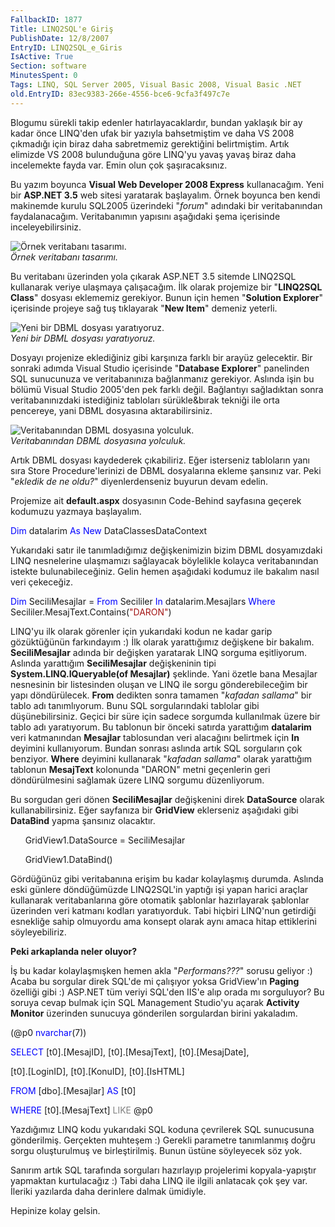 ```yaml
---
FallbackID: 1877
Title: LINQ2SQL'e Giriş
PublishDate: 12/8/2007
EntryID: LINQ2SQL_e_Giris
IsActive: True
Section: software
MinutesSpent: 0
Tags: LINQ, SQL Server 2005, Visual Basic 2008, Visual Basic .NET
old.EntryID: 83ec9383-266e-4556-bce6-9cfa3f497c7e
---
```

Blogumu sürekli takip edenler hatırlayacaklardır, bundan yaklaşık bir ay
kadar önce LINQ'den ufak bir yazıyla bahsetmiştim ve daha VS 2008
çıkmadığı için biraz daha sabretmemiz gerektiğini belirtmiştim. Artık
elimizde VS 2008 bulunduğuna göre LINQ'yu yavaş yavaş biraz daha
incelemekte fayda var. Emin olun çok şaşıracaksınız.

Bu yazım boyunca **Visual Web Developer 2008 Express** kullanacağım.
Yeni bir **ASP.NET 3.5** web sitesi yaratarak başlayalım. Örnek boyunca
ben kendi makinemde kurulu SQL2005 üzerindeki "*forum*" adındaki bir
veritabanından faydalanacağım. Veritabanımın yapısını aşağıdaki şema
içerisinde inceleyebilirsiniz.

![Örnek veritabanı
tasarımı.](http://cdn.daron.yondem.com/assets/1877/07122007_1.png)\
*Örnek veritabanı tasarımı.*

Bu veritabanı üzerinden yola çıkarak ASP.NET 3.5 sitemde LINQ2SQL
kullanarak veriye ulaşmaya çalışacağım. İlk olarak projemize bir
"**LINQ2SQL Class**" dosyası eklememiz gerekiyor. Bunun için hemen
"**Solution Explorer**" içerisinde projeye sağ tuş tıklayarak "**New
Item**" demeniz yeterli.

![Yeni bir DBML dosyası
yaratıyoruz.](http://cdn.daron.yondem.com/assets/1877/07122007_2.png)\
*Yeni bir DBML dosyası yaratıyoruz.*

Dosyayı projenize eklediğiniz gibi karşınıza farklı bir arayüz
gelecektir. Bir sonraki adımda Visual Studio içerisinde "**Database
Explorer**" panelinden SQL sunucunuza ve veritabanınıza bağlanmanız
gerekiyor. Aslında işin bu bölümü Visual Studio 2005'den pek farklı
değil. Bağlantıyı sağladıktan sonra veritabanınızdaki istediğiniz
tabloları sürükle&bırak tekniği ile orta pencereye, yani DBML dosyasına
aktarabilirsiniz.

![Veritabanından DBML dosyasına
yolculuk.](http://cdn.daron.yondem.com/assets/1877/07122007_3.png)\
*Veritabanından DBML dosyasına yolculuk.*

Artık DBML dosyası kaydederek çıkabiliriz. Eğer isterseniz tabloların
yanı sıra Store Procedure'lerinizi de DBML dosyalarına ekleme şansınız
var. Peki "*ekledik de ne oldu?*" diyenlerdenseniz buyurun devam edelin.

Projemize ait **default.aspx** dosyasının Code-Behind sayfasına geçerek
kodumuzu yazmaya başlayalım.

<span style="color: blue;">Dim</span> datalarim <span
style="color: blue;">As</span> <span style="color: blue;">New</span>
DataClassesDataContext

Yukarıdaki satır ile tanımladığımız değişkenimizin bizim DBML
dosyamızdaki LINQ nesnelerine ulaşmamızı sağlayacak böylelikle kolayca
veritabanından istekte bulunabileceğiniz. Gelin hemen aşağıdaki kodumuz
ile bakalım nasıl veri çekeceğiz.

<span style="color: blue;">Dim</span> SeciliMesajlar = <span
style="color: blue;">From</span> Secililer <span
style="color: blue;">In</span> datalarim.Mesajlars <span
style="color: blue;">Where</span> Secililer.MesajText.Contains(<span
style="color: #a31515;">"DARON"</span>)

LINQ'yu ilk olarak görenler için yukarıdaki kodun ne kadar garip
gözüktüğünün farkındayım :) İlk olarak yarattığımız değişkene bir
bakalım. **SeciliMesajlar** adında bir değişken yaratarak LINQ sorguma
eşitliyorum. Aslında yarattığım **SeciliMesajlar** değişkeninin tipi
**System.LINQ.IQueryable(of Mesajlar)** şeklinde. Yani özetle bana
Mesajlar nesnesinin bir listesinden oluşan ve LINQ ile sorgu
gönderebileceğim bir yapı döndürülecek. **From** dedikten sonra tamamen
"*kafadan sallama*" bir tablo adı tanımlıyorum. Bunu SQL sorgularındaki
tablolar gibi düşünebilirsiniz. Geçici bir süre için sadece sorgumda
kullanılmak üzere bir tablo adı yaratıyorum. Bu tablonun bir önceki
satırda yarattığım **datalarim** veri katmanından **Mesajlar**
tablosundan veri alacağını belirtmek için **In** deyimini kullanıyorum.
Bundan sonrası aslında artık SQL sorguların çok benziyor. **Where**
deyimini kullanarak "*kafadan sallama*" olarak yarattığım tablonun
**MesajText** kolonunda "DARON" metni geçenlerin geri döndürülmesini
sağlamak üzere LINQ sorgumu düzenliyorum.

Bu sorgudan geri dönen **SeciliMesajlar** değişkenini direk
**DataSource** olarak kullanabilirsiniz. Eğer sayfanıza bir **GridView**
eklerseniz aşağıdaki gibi **DataBind** yapma şansınız olacaktır.

      GridView1.DataSource = SeciliMesajlar

      GridView1.DataBind()

Gördüğünüz gibi veritabanına erişim bu kadar kolaylaşmış durumda.
Aslında eski günlere döndüğümüzde LINQ2SQL'in yaptığı işi yapan harici
araçlar kullanarak veritabanlarına göre otomatik şablonlar hazırlayarak
şablonlar üzerinden veri katmanı kodları yaratıyorduk. Tabi hiçbiri
LINQ'nun getirdiği esnekliğe sahip olmuyordu ama konsept olarak aynı
amaca hitap ettiklerini söyleyebiliriz.

**Peki arkaplanda neler oluyor?**

İş bu kadar kolaylaşmışken hemen akla "*Performans???*" sorusu geliyor
:) Acaba bu sorgular direk SQL'de mi çalışıyor yoksa GridView'ın
**Paging** özelliği gibi :) ASP.NET tüm veriyi SQL'den IIS'e alıp orada
mı sorguluyor? Bu soruya cevap bulmak için SQL Management Studio'yu
açarak **Activity Monitor** üzerinden sunucuya gönderilen sorgulardan
birini yakaladım.

(@p0 <span style="color: blue;">nvarchar</span>(7))

<span style="color: blue;">SELECT</span> [t0].[MesajID],
[t0].[MesajText], [t0].[MesajDate],

[t0].[LoginID], [t0].[KonuID], [t0].[IsHTML]

<span style="color: blue;">FROM</span> [dbo].[Mesajlar] <span
style="color: blue;">AS</span> [t0]

<span style="color: blue;">WHERE</span> [t0].[MesajText] <span
style="color: gray;">LIKE</span> @p0

Yazdığımız LINQ kodu yukarıdaki SQL koduna çevrilerek SQL sunucusuna
gönderilmiş. Gerçekten muhteşem :) Gerekli parametre tanımlanmış doğru
sorgu oluşturulmuş ve birleştirilmiş. Bunun üstüne söyleyecek söz yok.

Sanırım artık SQL tarafında sorguları hazırlayıp projelerimi
kopyala-yapıştır yapmaktan kurtulacağız :) Tabi daha LINQ ile ilgili
anlatacak çok şey var. İleriki yazılarda daha derinlere dalmak ümidiyle.

Hepinize kolay gelsin.


